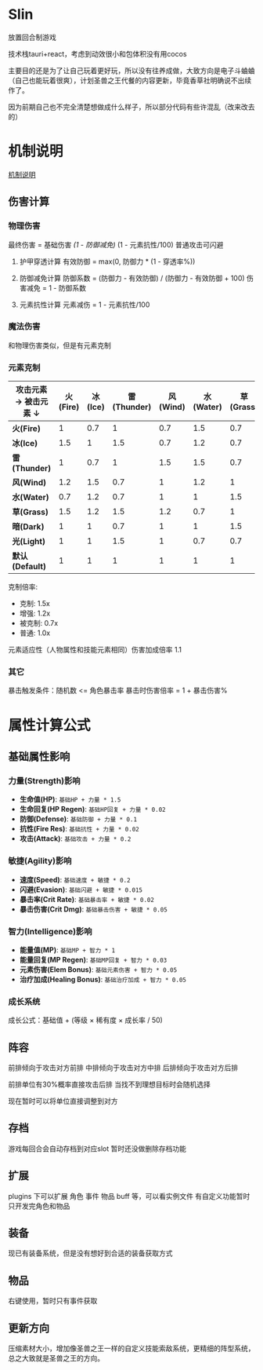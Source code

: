 
# Slin

放置回合制游戏

技术栈tauri+react，考虑到动效很小和包体积没有用cocos

主要目的还是为了让自己玩着更好玩，所以没有往养成做，大致方向是电子斗蛐蛐（自己也能玩着很爽），计划圣兽之王代餐的内容更新，毕竟香草社明确说不出续作了。

因为前期自己也不完全清楚想做成什么样子，所以部分代码有些许混乱（改来改去的）

# 机制说明

[机制说明](./Help.md)

## 伤害计算

### 物理伤害

最终伤害 = 基础伤害 *(1 - 防御减免)* (1 - 元素抗性/100)
普通攻击可闪避

1. 护甲穿透计算
有效防御 = max(0, 防御力 * (1 - 穿透率%))

1. 防御减免计算
防御系数 = (防御力 - 有效防御) / (防御力 - 有效防御 + 100)
伤害减免 = 1 - 防御系数

1. 元素抗性计算
元素减伤 = 1 - 元素抗性/100

### 魔法伤害

和物理伤害类似，但是有元素克制

### 元素克制

| 攻击元素 →  被击元素 ↓ | 火(Fire) | 冰(Ice) | 雷(Thunder) | 风(Wind) | 水(Water) | 草(Grass) | 暗(Dark) | 光(Light) | 默认(Default) |
|--------------------------|---------|---------|-------------|----------|-----------|-----------|----------|-----------|---------------|
| **火(Fire)**             | 1       | 0.7     | 1           | 0.7      | 1.5       | 0.7       | 1        | 1         | 1             |
| **冰(Ice)**              | 1.5     | 1       | 1.5         | 0.7      | 1.2       | 0.7       | 1        | 1         | 1             |
| **雷(Thunder)**          | 1       | 0.7     | 1           | 1.5      | 1.5       | 0.7       | 1.2      | 0.7       | 1             |
| **风(Wind)**             | 1.2     | 1.5     | 0.7         | 1        | 1.2       | 1         | 1        | 1         | 1             |
| **水(Water)**            | 0.7     | 1.2     | 0.7         | 1        | 1         | 1.5       | 1        | 1.2       | 1             |
| **草(Grass)**            | 1.5     | 1.2     | 1.5         | 1.2      | 0.7       | 1         | 0.7      | 1.2       | 1             |
| **暗(Dark)**             | 1       | 1       | 0.7         | 1        | 1         | 1.5       | 1        | 1.5       | 1             |
| **光(Light)**            | 1       | 1       | 1.5         | 1        | 0.7       | 0.7       | 1.5      | 1         | 1             |
| **默认(Default)**        | 1       | 1       | 1           | 1        | 1         | 1         | 1        | 1         | 1             |

克制倍率:

- 克制: 1.5x
- 增强: 1.2x
- 被克制: 0.7x
- 普通: 1.0x

元素适应性（人物属性和技能元素相同）伤害加成倍率 1.1

### 其它

暴击触发条件：随机数 <= 角色暴击率
暴击时伤害倍率 = 1 + 暴击伤害%

# 属性计算公式

## 基础属性影响

### 力量(Strength)影响

- **生命值(HP)**: `基础HP + 力量 * 1.5`
- **生命回复(HP Regen)**: `基础HP回复 + 力量 * 0.02`
- **防御(Defense)**: `基础防御 + 力量 * 0.1`
- **抗性(Fire Res)**: `基础抗性 + 力量 * 0.02`
- **攻击(Attack)**: `基础攻击 + 力量 * 0.2`

### 敏捷(Agility)影响

- **速度(Speed)**: `基础速度 + 敏捷 * 0.2`
- **闪避(Evasion)**: `基础闪避 + 敏捷 * 0.015`
- **暴击率(Crit Rate)**: `基础暴击率 + 敏捷 * 0.02`
- **暴击伤害(Crit Dmg)**: `基础暴击伤害 + 敏捷 * 0.05`

### 智力(Intelligence)影响

- **能量值(MP)**: `基础MP + 智力 * 1`
- **能量回复(MP Regen)**: `基础MP回复 + 智力 * 0.03`
- **元素伤害(Elem Bonus)**: `基础元素伤害 + 智力 * 0.05`
- **治疗加成(Healing Bonus)**: `基础治疗加成 + 智力 * 0.05`

### 成长系统

成长公式：基础值 + (等级 × 稀有度 × 成长率 / 50)

## 阵容

前排倾向于攻击对方前排
中排倾向于攻击对方中排
后排倾向于攻击对方后排

前排单位有30%概率直接攻击后排
当找不到理想目标时会随机选择

现在暂时可以将单位直接调整到对方

## 存档

游戏每回合会自动存档到对应slot
暂时还没做删除存档功能

## 扩展

plugins 下可以扩展 角色  事件 物品 buff 等，可以看实例文件
有自定义功能暂时只开发完角色和物品

## 装备

现已有装备系统，但是没有想好到合适的装备获取方式

## 物品

右键使用，暂时只有事件获取

## 更新方向

压缩素材大小，增加像圣兽之王一样的自定义技能索敌系统，更精细的阵型系统，总之大致就是圣兽之王的方向。
